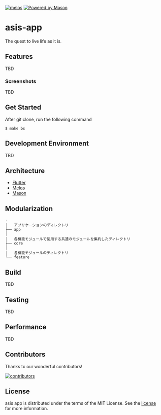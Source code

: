 [![melos](https://img.shields.io/badge/maintained%20with-melos-f700ff.svg?style=flat-square)](https://github.com/invertase/melos)
[![Powered by Mason](https://img.shields.io/endpoint?url=https%3A%2F%2Ftinyurl.com%2Fmason-badge)](https://github.com/felangel/mason)

# asis-app

The quest to live life as it is.

## Features

TBD

### Screenshots

TBD

## Get Started

After git clone, run the following command

```shell
$ make bs
```

## Development Environment

TBD

## Architecture

- [Flutter](https://flutter.dev/)
- [Melos](https://melos.invertase.dev)
- [Mason](https://github.com/felangel/mason)

## Modularization

```text
.
│   アプリケーションのディレクトリ
├── app
│
│   各機能モジュールで使用する共通のモジュールを集約したディレクトリ
├── core
│
│   各機能モジュールのディレクトリ
└── feature
```

## Build

TBD

## Testing

TBD

## Performance

TBD

## Contributors

Thanks to our wonderful contributors!

<a href="https://github.com/tatsutakein-jp/asis-app/graphs/contributors">
  <img src="https://contrib.rocks/image?repo=tatsutakein-jp/asis-app"  alt="contributors"/>
</a>

## License

asis app is distributed under the terms of the MIT License. See the [license](LICENSE) for more
information.
